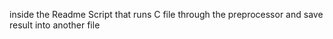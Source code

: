 inside the Readme Script that runs C file through the preprocessor and save result into another file
